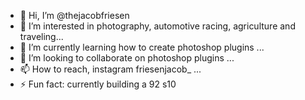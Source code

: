 - 👋 Hi, I’m @thejacobfriesen
- 👀 I’m interested in photography, automotive racing, agriculture and traveling...
- 🌱 I’m currently learning how to create photoshop plugins ...
- 💞️ I’m looking to collaborate on photoshop plugins ...
- 📫 How to reach, instagram friesenjacob_ ...
- ⚡ Fun fact: currently building a 92 s10

<!---
thejacobfriesen/thejacobfriesen is a ✨ special ✨ repository because its `README.md` (this file) appears on your GitHub profile.
You can click the Preview link to take a look at your changes.
--->

